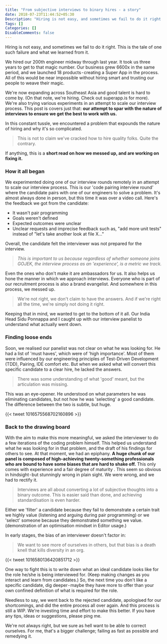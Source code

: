 ```yaml
---
title: "From subjective interviews to binary hires - a story"
date: 2018-07-23T11:44:52+05:30
Description: "Hiring is not easy, and sometimes we fail to do it right. This is the tale of one such failure and what we learned from it."
Tags: []
Categories: []
DisableComments: false
---
```


Hiring is not easy, and sometimes we fail to do it right. This is the tale of one such failure and what we learned from it.

We hired our 200th engineer midway through last year. It took us three years to get to that magic number. Our business grew 6600x in the same period, and we launched 18 products - creating a Super App in the process. All of this would be near impossible without hiring smart and trusting our people to weave their magic.

We're now expanding across Southeast Asia and good talent is hard to come by. (On that note, we're hiring. Check out superapp.is for more). We're also trying various experiments in an attempt to scale our interview process. This post is covers just that: **our attempt to spar with the nature of interviews to ensure we get the best to work with us.**

In this constant tussle, we encountered a problem that expounds the nature of hiring and why it's so complicated.

>This is not to claim we've cracked how to hire quality folks. Quite the contrary.

If anything, this is a **short read on how we messed up, and are working on fixing it.**

### How it all began

We experimented doing one of our interview rounds remotely in an attempt to scale our interview process. This is our 'code pairing interview round' where the candidate pairs with one of our engineers to solve a problem. It's almost always done in person, but this time it was over a video call. Here's the feedback we got from the candidate:

* It wasn't pair programming
* Goals weren't defined
* Expected outcomes were unclear
* Unclear requests and imprecise feedback such as, "add more unit tests" instead of "let's take another look at file X…"

Overall, the candidate felt the interviewer was not prepared for the interview.

>*This is important to us because regardless of whether someone joins GOJEK, the interview process as an 'experience', is a metric we track.*

Even the ones who don't make it are ambassadors for us. It also helps us hone the manner in which we approach interviews. Everyone who is part of our recruitment process is also a brand evangelist. And somewhere in this process, we messed up.

>We're not right, we don't claim to have the answers. And if we're right all the time, we're simply not doing it right.

Keeping that in mind, we wanted to get to the bottom of it all. Our India Head Sidu Ponnappa and I caught up with our interview panelist to understand what actually went down.

### Finding loose ends

Soon, we realised our panelist was not clear on what he was looking for. He had a list of 'must haves', which were of 'high importance'. Most of them were influenced by our engineering principles of Test-Driven Development (TDD), Pairing, IDE comfort etc. But when we asked what will convert this specific candidate to a clear hire, he lacked the answers.

>There was some understanding of what 'good' meant, but the articulation was missing.

This was an eye-opener. He understood on what parameters he was eliminating candidates, but not how he was 'selecting' a good candidate. The difference between the two is subtle, but huge.

{{< tweet 1016575568702160896 >}}

### Back to the drawing board

With the aim to make this more meaningful, we asked the interviewer to do a few iterations of the coding problem himself. This helped us understand what he was looking for in that problem, and the draft of his findings for others to see.
At that moment, we had an epiphany. **A huge chunk of our panel is composed of high-achieving twenty-something professionals who are bound to have some biases that are hard to shake off.** This only comes with experience and a fair degree of maturity . This seem so obvious in hindsight - but stunningly wrong in plain sight. We were wrong, and we had to rectify it.

>Interviews are all about converting a lot of subjective thoughts into a binary outcome. This is easier said than done, and achieving standardisation is even harder.

Either we 'filter' a candidate because they fail to demonstrate a certain trait we highly value (listening and arguing during pair programming) or we 'select' someone because they demonstrated something we value. (demonstration of an optimisation mindset in Editor usage.)

In early stages, the bias of an interviewer doesn't factor in:

>We want to see more of ourselves in others, but that bias is a death knell that kills diversity in an org.

{{< tweet 1016580136420851712 >}}

One way to fight this is to write down what an ideal candidate looks like for the role he/she is being interviewed for. (Keep making changes as you interact and learn from candidates.) So, the next time you don't like a specific candidate, dig deeper - maybe they have more to offer than your own confined definition of what is required for the role.

Needless to say, we went back to the rejected candidate, apologised for our shortcomings, and did the entire process all over again. And this process is still a WIP. We're investing time and effort to make this better. If you have any tips, ideas or suggestions, please ping me.

We're not always right, but we sure as hell want to be able to correct ourselves. For me, that's a bigger challenge; failing as fast as possible and remedying it.
